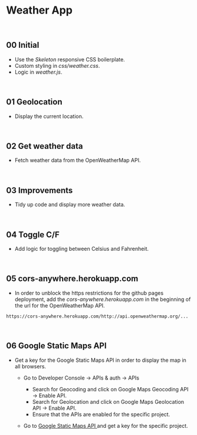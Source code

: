 # Weather App



&nbsp;
## 00 Initial

* Use the *Skeleton* responsive CSS boilerplate.
* Custom styling in *css/weather.css*.
* Logic in *weather.js*.



&nbsp;
## 01 Geolocation

* Display the current location.


&nbsp;
## 02 Get weather data

* Fetch weather data from the OpenWeatherMap API.


&nbsp;
## 03 Improvements

* Tidy up code and display more weather data.


&nbsp;
## 04 Toggle C/F

* Add logic for toggling between Celsius and Fahrenheit.


&nbsp;
## 05 cors-anywhere.herokuapp.com

* In order to unblock the https restrictions for the github pages deployment, add the *cors-anywhere.herokuapp.com* in the beginning of the url for the OpenWeatherMap API.

```
https://cors-anywhere.herokuapp.com/http://api.openweathermap.org/...
```


&nbsp;
## 06 Google Static Maps API

* Get a key for the Google Static Maps API in order to display the map in all browsers.

  * Go to Developer Console -> APIs & auth -> APIs
  
    * Search for Geocoding and click on Google Maps Geocoding API -> Enable API.
    * Search for Geolocation and click on Google Maps Geolocation API -> Enable API.
    * Ensure that the APIs are enabled for the specific project.

  * Go to [Google Static Maps API ](https://developers.google.com/maps/documentation/static-maps/support?authuser=0) and get a key for the specific project.
